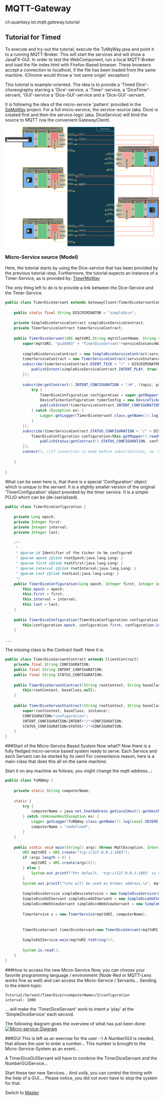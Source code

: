 

# MQTT-Gateway
ch.quantasy.iot.mqtt.gateway.tutorial

## Tutorial for Timed

To execute and try-out the tutorial, execute the TuMqWay.java and point it to a running MQTT-Broker.
This will start the services and will show a JavaFX-GUI.
In order to test the WebComponent, run a local MQTT-Broker and load the file index.html with Firefox-Based browser.
These browsers accept a connection to localhost, if the file has been loaded from the same machine.
(Chrome would throw a 'not same origin' exception)


This tutorial is example-oriented. The idea is to provide a 'Timed Dice'-choreography starring a 'Dice'-service, a 'Timer'-service, a 'DiceTimer'-servant, 'GUI'-service a 'Dice-GUI'-service and a 'Dice-GUI'-servant.


It is following the idea of the micro-service 'pattern' provided in the [SeMqWay] project. For a full micro-service, the service-source (aka. Dice) is created first and then the service-logic (aka. DiceService) will bind
the source to MQTT (via the convenient GatewayClient).

<a href="https://github.com/knr1/ch.quantasy.iot.mqtt.gateway.tutorial/blob/Timed/Micro-service-TimedServant-Full.svg">
<img src="https://github.com/knr1/ch.quantasy.iot.mqtt.gateway.tutorial/blob/Timed/Micro-service-TimedServant-Full.svg.png" alt="Choreography of the Micro-services" />
</a>


### Micro-Service source (Model)

Here, the tutorial starts by using the Dice-service that has been provided by the previous tutorial-step.
Furthermore, the tutorial expects an instance of a Timer-Service, as is provided by: [TimerMqWay]

The only thing left to do is to provide a link between the Dice-Service and the Timer-Service.

```java
public class TimerDiceServant extends GatewayClient<TimerDiceServantContract> {

    public static final String DISCRIMINATOR = "simpleDice";

    private SimpleDiceServiceContract simpleDiceServiceContract;
    private TimerServiceContract timerServiceContract;

    public TimerDiceServant(URI mqttURI,String mqttClientName, String serviceInstanceName) throws MqttException {
        super(mqttURI, "pu34083" + "TimerDiceServant"+serviceInstanceName, new TimerDiceServantContract("Tutorial/Servant", "TimerDice", serviceInstanceName));
      
        simpleDiceServiceContract = new SimpleDiceServiceContract(serviceInstanceName);
        timerServiceContract = new TimerServiceContract(serviceInstanceName);
        subscribe(timerServiceContract.EVENT_TICK + "/" + DISCRIMINATOR, (topic, payload) -> {
            publishIntent(simpleDiceServiceContract.INTENT_PLAY, true);
        });

        subscribe(getContract().INTENT_CONFIGURATION + "/#", (topic, payload) -> {
            try {
                TimerDiceConfiguration configuration = super.getMapper().readValue(payload, TimerDiceConfiguration.class);
                DeviceTickerConfiguration timerConfig = new DeviceTickerConfiguration(DISCRIMINATOR, configuration.getEpoch(), configuration.getFirst(), configuration.getInterval(), configuration.getLast());
                publishIntent(timerServiceContract.INTENT_CONFIGURATION, timerConfig);
            } catch (Exception ex) {
                Logger.getLogger(TimerDiceServant.class.getName()).log(Level.SEVERE, null, ex);
            }
        });
        subscribe(timerServiceContract.STATUS_CONFIGURATION + "/" + DISCRIMINATOR, (topic, payload) -> {
            TimerDiceConfiguration configuration=this.getMapper().readValue(payload, TimerDiceConfiguration.class);
                publishStatus(getContract().STATUS_CONFIGURATION, configuration);
        });
        connect(); //If connection is made before subscribitions, no 'historical' will be treated of the non-clean

    }

}
```

What can be seen here is, that there is a special 'Configuration' object which is unique to the servant. It is a slightly smaller
version of the original 'TimerConfiguration' object provided by the timer service. It is a simple POJO which can be (de-)serialized).

```java
public class TimerDiceConfiguration {

    private Long epoch;
    private Integer first;
    private Integer interval;
    private Integer last;

    /**
     *
     * @param id Identifier of the ticker to be configured
     * @param epoch {@link #setEpoch(java.lang.Long) }
     * @param first {@link #setFirst(java.lang.Long) }
     * @param interval {@link #setInterval(java.lang.Long) }
     * @param last {@link #setLast(java.lang.Long) }
     */
    public TimerDiceConfiguration(Long epoch, Integer first, Integer interval, Integer last) {
        this.epoch = epoch;
        this.first = first;
        this.interval = interval;
        this.last = last;
    }

    public TimerDiceConfiguration(TimerDiceConfiguration configuration) {
        this(configuration.epoch, configuration.first, configuration.interval, configuration.last);
    }

...
```

The missing class is the Contract itself. Here it is:

```java
public class TimerDiceServantContract extends ClientContract{
    private final String CONFIGURATION;
    public final String INTENT_CONFIGURATION;
    public final String STATUS_CONFIGURATION;
    
    public TimerDiceServantContract(String rootContext, String baseClass) {
        this(rootContext, baseClass,null);
    }

    public TimerDiceServantContract(String rootContext, String baseClass, String instance) {
        super(rootContext, baseClass, instance);
        CONFIGURATION="configuration";
        INTENT_CONFIGURATION=INTENT+"/"+CONFIGURATION;
        STATUS_CONFIGURATION=STATUS+"/"+CONFIGURATION;
    }   
}
```

###Start of the Micro-Service Based System
Now what?!
Now there is a fully fledged micro-service based system ready to serve.
Each Service and each Servant can be started by its own!
For convenience reason, here is a main-class that does this all on the same machine:

Start it on any machine as follows, you might change the mqtt-address...:

```java
public class TuMQWay {

    private static String computerName;

    static {
        try {
            computerName = java.net.InetAddress.getLocalHost().getHostName();
        } catch (UnknownHostException ex) {
            Logger.getLogger(TuMQWay.class.getName()).log(Level.SEVERE, null, ex);
            computerName = "undefined";
        }
    }

    public static void main(String[] args) throws MqttException, InterruptedException, IOException {
        URI mqttURI = URI.create("tcp://127.0.0.1:1883");
        if (args.length > 0) {
            mqttURI = URI.create(args[0]);
        } else {
            System.out.printf("Per default, 'tcp://127.0.0.1:1883' is chosen.\nYou can provide another address as first argument i.e.: tcp://iot.eclipse.org:1883\n");
        }
        System.out.printf("\n%s will be used as broker address.\n", mqttURI);

        SimpleDiceService simpleDeviceService = new SimpleDiceService(mqttURI, "SimpleDice" + computerName, computerName);
        SimpleDiceGUIServant simpleDiceGUIServant = new SimpleDiceGUIServant(mqttURI);
        SimpleDiceWebViewServant simpleDiceWebViewServant = new SimpleDiceWebViewServant(mqttURI);

        TimerService s = new TimerService(mqttURI, computerName);

        
        TimerDiceServant timerDiceServant=new TimerDiceServant(mqttURI, computerName);
        
        SimpleGUIService.main(mqttURI.toString());

        System.in.read();
    }
}

```
###How to access the new Micro-Service
Now, you can choose your favorite programming language / environment (Node-Red or MQTT-Lens works fine as well) and can access the Micro-Service / Servants...
Sending to the intent-topic: 

```
Tutorial/Servant/TimerDice/<computerName>/I/configuration
interval: 1000
```


... will make the 'TimerDiceServant' work to intent a 'play' at the 'SimpleDiceService' each second.


The following diagram gives the overview of what has just been done:
<a href="https://github.com/knr1/ch.quantasy.iot.mqtt.gateway.tutorial/blob/Timed/Micro-service-TimerDice-Full.svg">
<img src="https://github.com/knr1/ch.quantasy.iot.mqtt.gateway.tutorial/blob/Timed/Micro-service-TimerDice-Full.svg.png" alt="Micro-service-Diagram" />
</a>

###GUI
This is left as an exercise for the user :-)
A NumberGUI is needed, that allows the user to enter a number...
This number is brought to the Micro-Service-System as an event...

A TimerDiceGUIServant will have to combine the TimerDiceServant and the NumberGUIService...

Start these two new Services...
And voilà, you can control the timing with the help of a GUI....
Please notice, you did not even have to stop the system for that.



Switch to [Master]

[Master]:<https://github.com/knr1/ch.quantasy.iot.mqtt.gateway.tutorial/tree/master>






 






 [TimerMqWay]:<https://github.com/knr1/ch.quantasy.timer.mqtt.gateway>
 [SeMqWay]:<https://github.com/knr1/ch.quantasy.mqtt.gateway>
 [Moquette]:<https://github.com/andsel/moquette>
 [MQTT-Lens]:<https://chrome.google.com/webstore/detail/mqttlens/hemojaaeigabkbcookmlgmdigohjobjm?hl=en>
 [tinkerforge]:<http://www.tinkerforge.com/en>
 [MQTT]: <http://mqtt.org/>
 [TiMqWay.jar]: <https://prof.hti.bfh.ch/knr1/TiMqWay.jar>
 [d3Viewer]: <https://github.com/hardillb/d3-MQTT-Topic-Tree>
 [YAML]: <https://en.wikipedia.org/wiki/YAML>
 [micro-service]: <https://en.wikipedia.org/wiki/Microservices>

